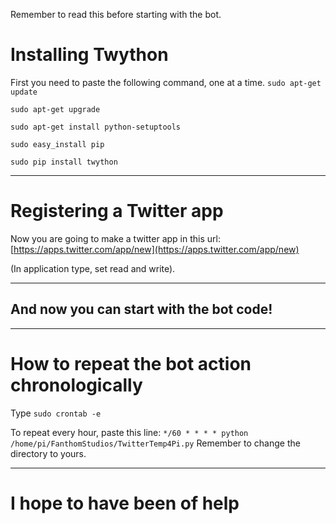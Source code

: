 Remember to read this before starting with the bot.
# Installing Twython
 First you need to paste the following command, one at a time.
`sudo apt-get update`

`sudo apt-get upgrade`

`sudo apt-get install python-setuptools`

`sudo easy_install pip`

`sudo pip install twython`

***


# Registering a Twitter app
Now you are going to make a twitter app in this url: [https://apps.twitter.com/app/new](https://apps.twitter.com/app/new)

(In application type, set read and write).

***
## And now you can start with the bot code!

***
# How to repeat the bot action chronologically
Type `sudo crontab -e`

To repeat every hour, paste this line:  `*/60 * * * * python /home/pi/FanthomStudios/TwitterTemp4Pi.py` 
Remember to change the directory to yours.

***
# I hope to have been of help

